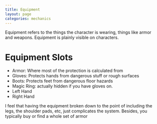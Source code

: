 ```yaml
---
title: Equipment
layout: page
categories: mechanics
---
```


Equipment refers to the things the character is wearing, things like armor and weapons. Equipment is plainly visible on characters.

# Equipment Slots
- Armor: Where most of the protection is calculated from
- Gloves: Protects hands from dangerous stuff or rough surfaces
- Boots: Protects feet from dangerous floor hazards
- Magic Ring: actually hidden if you have gloves on.
- Left Hand
- Right Hand

I feel that having the equipment broken down to the point of including the legs, the shoulder pads, etc, just complicates the system. Besides, you typically buy or find a whole set of armor
